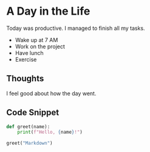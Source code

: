 # A Day in the Life

Today was productive. I managed to finish all my tasks.

- Wake up at 7 AM
- Work on the project
- Have lunch
- Exercise

## Thoughts

I feel good about how the day went.

## Code Snippet

```python
def greet(name):
    print(f"Hello, {name}!")

greet("Markdown")